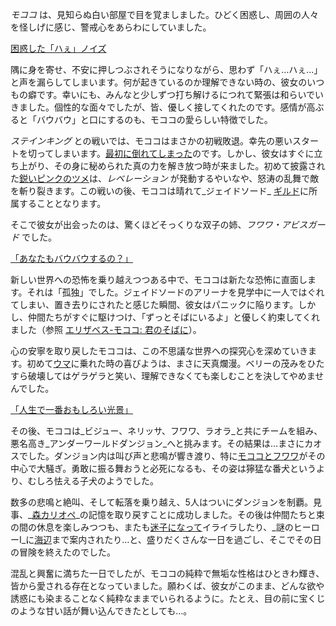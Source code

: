 <!-- title: モココ・アビスガード -->
<!-- status: 生存 -->

_モココ_ は、見知らぬ白い部屋で目を覚ましました。ひどく困惑し、周囲の人々を怪しげに感じ、警戒心をあらわにしていました。

[困惑した「ハぇ」ノイズ](#embed:https://www.youtube.com/live/OSjlqA0FSQ?feature=shared&t=540)

隅に身を寄せ、不安に押しつぶされそうになりながら、思わず「ハぇ…ハぇ…」と声を漏らしてしまいます。何が起きているのか理解できない時の、彼女のいつもの癖です。幸いにも、みんなと少しずつ打ち解けるにつれて緊張は和らいでいきました。個性的な面々でしたが、皆、優しく接してくれたのです。感情が高ぶると「バウバウ」と口にするのも、モココの愛らしい特徴でした。

_ステインキング_ との戦いでは、モココはまさかの初戦敗退。幸先の悪いスタートを切ってしまいます。[最初に倒れてしまった](https://www.youtube.com/live/OSjlqA0FSQ?feature=shared&t=3153)のです。しかし、彼女はすぐに立ち上がり、その身に秘められた真の力を解き放つ時が来ました。初めて披露された[鋭いピンクのツメ](https://www.youtube.com/live/OSjlqA0FSQ?feature=shared&t=3184)は、_レベレーション_ が発動するやいなや、怒涛の乱舞で敵を斬り裂きます。この戦いの後、モココは晴れて_ジェイドソード_ [ギルド](https://www.youtube.com/live/OSjlqA0FSQ?feature=shared&t=3462)に所属することとなります。

そこで彼女が出会ったのは、驚くほどそっくりな双子の姉、_フワワ・アビスガード_ でした。

[「あなたもバウバウするの？」](#embed:https://www.youtube.com/live/OSjlqA0FSQ?feature=shared&t=3549)

新しい世界への恐怖を乗り越えつつある中で、モココは新たな恐怖に直面します。それは「孤独」でした。ジェイドソードのアリーナを見学中に一人ではぐれてしまい、置き去りにされたと感じた瞬間、彼女はパニックに陥ります。しかし、仲間たちがすぐに駆けつけ、「ずっとそばにいるよ」と優しく約束してくれました（参照 [エリザベス-モココ: 君のそばに](#edge:mococo-liz)）。

心の安寧を取り戻したモココは、この不思議な世界への探究心を深めていきます。初めて[ウマ](https://www.youtube.com/live/OSjlqA0FSQ?feature=shared&t=4345)に乗れた時の喜びようは、まさに天真爛漫。ベリーの茂みをひたすら破壊してはゲラゲラと笑い、理解できなくても楽しむことを決してやめませんでした。

[「人生で一番おもしろい光景」](#embed:https://www.youtube.com/live/OSjlqA0FSQ?feature=shared&t=6611)

その後、モココは_ビジュー、ネリッサ、フワワ、ラオラ_と共にチームを組み、悪名高き_アンダーワールドダンジョン_へと挑みます。その結果は…まさにカオスでした。ダンジョン内は叫び声と悲鳴が響き渡り、特に[モココとフワワ](https://www.youtube.com/live/ASF0b50sKM0?feature=shared&t=2143)がその中心で大騒ぎ。勇敢に振る舞おうと必死になるも、その姿は獰猛な番犬というより、むしろ怯える子犬のようでした。

数多の悲鳴と絶叫、そして転落を乗り越え、5人はついにダンジョンを制覇。見事、_[森カリオペ](https://www.youtube.com/live/ASF0b50sKM0?feature=shared&t=3463)_の記憶を取り戻すことに成功しました。その後は仲間たちと束の間の休息を楽しみつつも、またも[迷子になって](https://www.youtube.com/live/ASF0b50sKM0?feature=shared&t=3688)イライラしたり、_謎のヒーローⅠ_に[海辺](https://www.youtube.com/live/ASF0b50sKM0?feature=shared&t=4152)まで案内されたり…と、盛りだくさんな一日を過ごし、そこでその日の冒険を終えたのでした。

混乱と興奮に満ちた一日でしたが、モココの純粋で無垢な性格はひときわ輝き、皆から愛される存在となっていました。願わくば、彼女がこのまま、どんな欲や誘惑にも染まることなく純粋なままでいられるように。たとえ、目の前に宝くじのような甘い話が舞い込んできたとしても…。